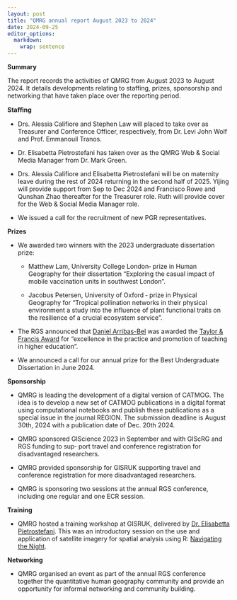 ```yaml
---
layout: post
title: "QMRG annual report August 2023 to 2024"
date: 2024-09-25
editor_options: 
  markdown: 
    wrap: sentence
---
```


**Summary**

The report records the activities of QMRG from August 2023 to August 2024.
It details developments relating to staffing, prizes, sponsorship and networking that have taken place over the reporting period.

**Staﬀing**

-   Drs.
    Alessia Califiore and Stephen Law will placed to take over as Treasurer and Conference Officer, respectively, from Dr. Levi John Wolf and Prof. Emmanouil Tranos.

-   Dr. Elisabetta Pietrostefani has taken over as the QMRG Web & Social Media Manager from Dr. Mark Green.

-   Drs.
    Alessia Califiore and Elisabetta Pietrostefani will be on maternity leave during the rest of 2024 returning in the second half of 2025.
    Yijing will provide support from Sep to Dec 2024 and Francisco Rowe and Qunshan Zhao thereafter for the Treasurer role.
    Ruth will provide cover for the Web & Social Media Manager role.

-   We issued a call for the recruitment of new PGR representatives.

**Prizes**

-   We awarded two winners with the 2023 undergraduate dissertation prize:

    -   Matthew Lam, University College London‐ prize in Human Geography for their dissertation “Exploring the casual impact of mobile vaccination units in southwest London”.

    -   Jacobus Petersen, University of Oxford ‐ prize in Physical Geography for “Tropical pollination networks in their physical environment a study into the influence of plant functional traits on the resilience of a crucial ecosystem service”.

-   The RGS announced that [Daniel Arribas-Bel](<https://darribas.org/>) was awarded the [Taylor & Francis Award](<https://www.rgs.org/about-us/our-work/medals-awards-and-prizes/society-medals-and-awards/2024-awards>) for “excellence in the practice and promotion of teaching in higher education”.

-    We announced a call for our annual prize for the Best Undergraduate Dissertation in June 2024.

**Sponsorship**

-   QMRG is leading the development of a digital version of CATMOG.
    The idea is to develop a new set of CATMOG publications in a digital format using computational notebooks and publish these publications as a special issue in the journal REGION.
    The submission deadline is August 30th, 2024 with a publication date of Dec. 20th 2024.

-   QMRG sponsored GIScience 2023 in September and with GIScRG and RGS funding to sup‐ port travel and conference registration for disadvantaged researchers.

-   QMRG provided sponsorship for GISRUK supporting travel and conference registration for more disadvantaged researchers.

-   QMRG is sponsoring two sessions at the annual RGS conference, including one regular and one ECR session.

**Training**

-   QMRG hosted a training workshop at GISRUK, delivered by [Dr.
    Elisabetta Pietrostefani](<https://www.pietrostefani.com/>).
    This was an introductory session on the use and application of satellite imagery for spatial analysis using R: [Navigating the Night](<https://pietrostefani.github.io/navigatingnight/>).

**Networking**

-   QMRG organised an event as part of the annual RGS conference together the quantitative human geography community and provide an opportunity for informal networking and community building.
